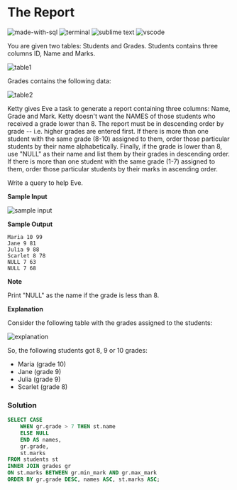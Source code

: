 # The Report
![made-with-sql](https://img.shields.io/badge/Made%20with-SQL-007396.svg)
![terminal](https://img.shields.io/badge/Windows%20Terminal-4D4D4D?logo=windows%20terminal&logoColor=white)
![sublime text](https://img.shields.io/badge/sublime_text-%23575757.svg?logo=sublime-text&logoColor=important)
![vscode](https://img.shields.io/badge/Visual_Studio_Code-0078D4?logo=visual%20studio%20code&logoColor=white)

You are given two tables: Students and Grades. Students contains three columns ID, Name and Marks.

![table1](https://s3.amazonaws.com/hr-challenge-images/12891/1443818166-a5c852caa0-1.png)

Grades contains the following data:

![table2](https://s3.amazonaws.com/hr-challenge-images/12891/1443818137-69b76d805c-2.png)

Ketty gives Eve a task to generate a report containing three columns: Name, Grade and Mark. Ketty doesn't want the NAMES of those students who received a grade lower than 8. The report must be in descending order by grade -- i.e. higher grades are entered first. If there is more than one student with the same grade (8-10) assigned to them, order those particular students by their name alphabetically. Finally, if the grade is lower than 8, use "NULL" as their name and list them by their grades in descending order. If there is more than one student with the same grade (1-7) assigned to them, order those particular students by their marks in ascending order.

Write a query to help Eve.

**Sample Input**

![sample input](https://s3.amazonaws.com/hr-challenge-images/12891/1443818093-b79f376ec1-3.png)

**Sample Output**

```
Maria 10 99
Jane 9 81
Julia 9 88
Scarlet 8 78
NULL 7 63
NULL 7 68
```

**Note**

Print "NULL"  as the name if the grade is less than 8.

**Explanation**

Consider the following table with the grades assigned to the students:

![explanation](https://s3.amazonaws.com/hr-challenge-images/12891/1443818026-0b3af8db30-4.png)

So, the following students got 8, 9 or 10 grades:
- Maria (grade 10)
- Jane (grade 9)
- Julia (grade 9)
- Scarlet (grade 8)

### Solution
```sql
SELECT CASE
    WHEN gr.grade > 7 THEN st.name
    ELSE NULL
    END AS names,
    gr.grade,
    st.marks
FROM students st
INNER JOIN grades gr
ON st.marks BETWEEN gr.min_mark AND gr.max_mark
ORDER BY gr.grade DESC, names ASC, st.marks ASC;
```